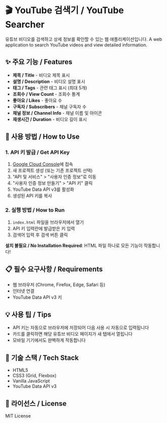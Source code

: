 # 🎬 YouTube 검색기 / YouTube Searcher

유튜브 비디오를 검색하고 상세 정보를 확인할 수 있는 웹 애플리케이션입니다.
A web application to search YouTube videos and view detailed information.

## ✨ 주요 기능 / Features

- **제목 / Title** - 비디오 제목 표시
- **설명 / Description** - 비디오 설명 표시
- **태그 / Tags** - 관련 태그 표시 (최대 5개)
- **조회수 / View Count** - 조회수 통계
- **좋아요 / Likes** - 좋아요 수
- **구독자 / Subscribers** - 채널 구독자 수
- **채널 정보 / Channel Info** - 채널 이름 및 아이콘
- **재생시간 / Duration** - 비디오 길이 표시

## 🚀 사용 방법 / How to Use

### 1. API 키 발급 / Get API Key

1. [Google Cloud Console](https://console.cloud.google.com/apis/credentials)에 접속
2. 새 프로젝트 생성 (또는 기존 프로젝트 선택)
3. "API 및 서비스" > "사용자 인증 정보"로 이동
4. "사용자 인증 정보 만들기" > "API 키" 클릭
5. YouTube Data API v3를 활성화
6. 생성된 API 키를 복사

### 2. 실행 방법 / How to Run

1. `index.html` 파일을 브라우저에서 열기
2. API 키 입력란에 발급받은 키 입력
3. 검색어 입력 후 검색 버튼 클릭

**설치 불필요 / No Installation Required**: HTML 파일 하나로 모든 기능이 작동합니다!

## 📋 필수 요구사항 / Requirements

- 웹 브라우저 (Chrome, Firefox, Edge, Safari 등)
- 인터넷 연결
- YouTube Data API v3 키

## 💡 사용 팁 / Tips

- API 키는 자동으로 브라우저에 저장되어 다음 사용 시 자동으로 입력됩니다
- 카드를 클릭하면 해당 유튜브 비디오 페이지가 새 탭에서 열립니다
- 모바일 기기에서도 완벽하게 작동합니다

## 🔧 기술 스택 / Tech Stack

- HTML5
- CSS3 (Grid, Flexbox)
- Vanilla JavaScript
- YouTube Data API v3

## 📝 라이선스 / License

MIT License
